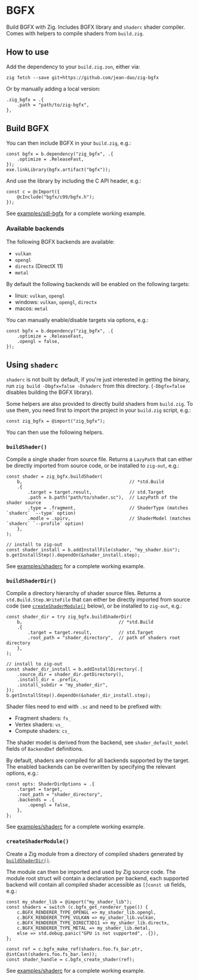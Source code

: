 # BGFX

Build BGFX with Zig. Includes BGFX library and `shaderc` shader compiler. Comes with helpers to compile shaders from `build.zig`.

## How to use

Add the dependency to your `build.zig.zon`, either via:

```
zig fetch --save git+https://github.com/jean-dao/zig-bgfx
```

Or by manually adding a local version:

```zig
.zig_bgfx = .{
    .path = "path/to/zig-bgfx",
},
```

## Build BGFX

You can then include BGFX in your `build.zig`, e.g.:

```zig
const bgfx = b.dependency("zig_bgfx", .{
    .optimize = .ReleaseFast,
});
exe.linkLibrary(bgfx.artifact("bgfx"));
```

And use the library by including the C API header, e.g.:

```zig
const c = @cImport({
    @cInclude("bgfx/c99/bgfx.h");
});
```

See [examples/sdl-bgfx](examples/sdl-bgfx) for a complete working example.

### Available backends

The following BGFX backends are available:

- `vulkan`
- `opengl`
- `directx` (DirectX 11)
- `metal`

By default the following backends will be enabled on the following targets:

- linux: `vulkan`, `opengl`
- windows: `vulkan`, `opengl`, `directx`
- macos: `metal`

You can manually enable/disable targets via options, e.g.:

```zig
const bgfx = b.dependency("zig_bgfx", .{
    .optimize = .ReleaseFast,
    .opengl = false,
});
```

## Using `shaderc`

`shaderc` is not built by default, if you're just interested in getting the binary, run `zig build -Dbgfx=false -Dshaderc` from this directory. (`-Dbgfx=false` disables building the BGFX library).

Some helpers are also provided to directly build shaders from `build.zig`. To use them, you need first to import the project in your `build.zig` script, e.g.:

```zig
const zig_bgfx = @import("zig_bgfx");
```

You can then use the following helpers.

### `buildShader()`

Compile a single shader from source file. Returns a `LazyPath` that can either be directly imported from source code, or be installed to `zig-out`, e.g.:

```zig
const shader = zig_bgfx.buildShader(
    b,                                        // *std.Build
    .{
        .target = target.result,              // std.Target
        .path = b.path("path/to/shader.sc"),  // LazyPath of the shader source
        .type = .fragment,                    // ShaderType (matches `shaderc` `--type` option)
        .modle = .spirv,                      // ShaderModel (matches `shaderc` `--profile` option)
    },
);

// install to zig-out
const shader_install = b.addInstallFile(shader, "my_shader.bin");
b.getInstallStep().dependOn(&shader_install.step);
```

See [examples/shaderc](examples/shaderc) for a complete working example.

### `buildShaderDir()`

Compile a directory hierarchy of shader source files. Returns a `std.Build.Step.WriteFile` that can either be directly imported from source code (see [`createShaderModule()`](#createShaderModule) below), or be installed to `zig-out`, e.g.:

```zig
const shader_dir = try zig_bgfx.buildShaderDir(
    b,                                    // *std.Build
    .{
        .target = target.result,          // std.Target
        .root_path = "shader_directory",  // path of shaders root directory
    },
);

// install to zig-out
const shader_dir_install = b.addInstallDirectory(.{
    .source_dir = shader_dir.getDirectory(),
    .install_dir = .prefix,
    .install_subdir = "my_shader_dir",
});
b.getInstallStep().dependOn(&shader_dir_install.step);
```

Shader files need to end with `.sc` and need to be prefixed with:

-  Fragment shaders: `fs_`
-  Vertex shaders: `vs_`
-  Compute shaders: `cs_`

The shader model is derived from the backend, see `shader_default_model` fields of `BackendDef` definitions.

By default, shaders are compiled for all backends supported by the target. The enabled backends can be overwritten by specifying the relevant options, e.g.:
```zig
const opts: ShaderDirOptions = .{
    .target = target,
    .root_path = "shader_directory",
    .backends = .{
        .opengl = false,
    },
};
```

See [examples/shaderc](examples/shaderc) for a complete working example.

### `createShaderModule()`

Create a Zig module from a directory of compiled shaders generated by [`buildShaderDir()`](#buildShaderDir).

The module can then be imported and used by Zig source code. The module root struct will contain a declaration per backend, each supported backend will contain all compiled shader accessible as `[]const u8` fields, e.g.:

```zig
const my_shader_lib = @import("my_shader_lib");
const shaders = switch (c.bgfx_get_renderer_type()) {
    c.BGFX_RENDERER_TYPE_OPENGL => my_shader_lib.opengl,
    c.BGFX_RENDERER_TYPE_VULKAN => my_shader_lib.vulkan,
    c.BGFX_RENDERER_TYPE_DIRECT3D11 => my_shader_lib.directx,
    c.BGFX_RENDERER_TYPE_METAL => my_shader_lib.metal,
    else => std.debug.panic("GPU is not supported", .{}),
};

const ref = c.bgfx_make_ref(shaders.foo.fs_bar.ptr, @intCast(shaders.foo.fs_bar.len));
const shader_handle = c.bgfx_create_shader(ref);
```

See [examples/shaderc](examples/shaderc) for a complete working example.
